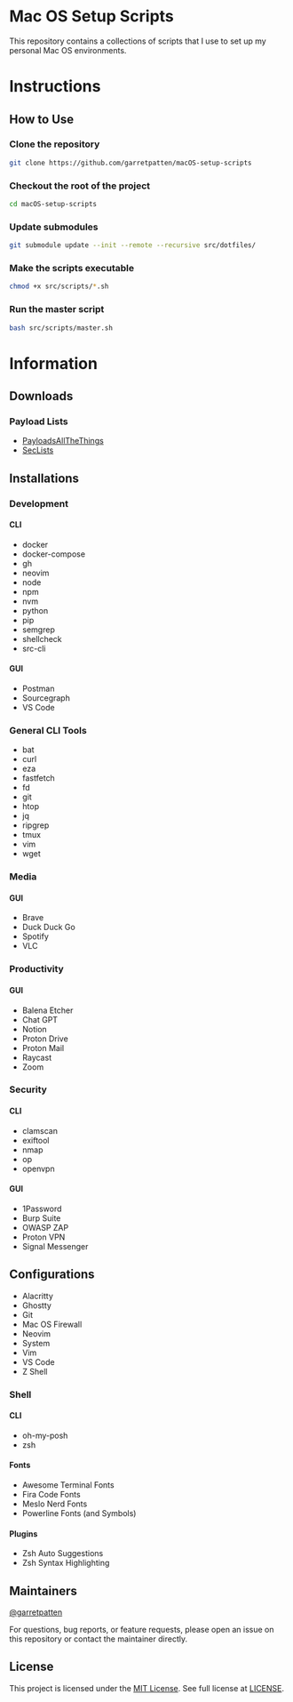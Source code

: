 # Mac OS Setup Scripts
This repository contains a collections of scripts that I use to set up my personal Mac OS environments.

# Instructions

## How to Use

### Clone the repository

```bash
git clone https://github.com/garretpatten/macOS-setup-scripts
```

### Checkout the root of the project

```bash
cd macOS-setup-scripts
```

### Update submodules

```bash
git submodule update --init --remote --recursive src/dotfiles/
```

### Make the scripts executable

```bash
chmod +x src/scripts/*.sh
```

### Run the master script

```bash
bash src/scripts/master.sh
```

# Information

## Downloads

### Payload Lists

- [PayloadsAllTheThings](https://github.com/swisskyrepo/PayloadsAllTheThings)
- [SecLists](https://github.com/danielmiessler/SecLists)

## Installations

### Development

#### CLI

- docker
- docker-compose
- gh
- neovim
- node
- npm
- nvm
- python
- pip
- semgrep
- shellcheck
- src-cli

#### GUI

- Postman
- Sourcegraph
- VS Code

### General CLI Tools

- bat
- curl
- eza
- fastfetch
- fd
- git
- htop
- jq
- ripgrep
- tmux
- vim
- wget

### Media

#### GUI

- Brave
- Duck Duck Go
- Spotify
- VLC

### Productivity

#### GUI

- Balena Etcher
- Chat GPT
- Notion
- Proton Drive
- Proton Mail
- Raycast
- Zoom

### Security

#### CLI

- clamscan
- exiftool
- nmap
- op
- openvpn

#### GUI

- 1Password
- Burp Suite
- OWASP ZAP
- Proton VPN
- Signal Messenger

## Configurations

- Alacritty
- Ghostty
- Git
- Mac OS Firewall
- Neovim
- System
- Vim
- VS Code
- Z Shell

### Shell

#### CLI

- oh-my-posh
- zsh

#### Fonts

- Awesome Terminal Fonts
- Fira Code Fonts
- Meslo Nerd Fonts
- Powerline Fonts (and Symbols)

#### Plugins

- Zsh Auto Suggestions
- Zsh Syntax Highlighting

## Maintainers

[@garretpatten](https://github.com/garretpatten/)

For questions, bug reports, or feature requests, please open an issue on this repository or contact the maintainer directly.

## License
This project is licensed under the [MIT License](https://opensource.org/licenses/MIT). See full license at [LICENSE](./LICENSE).
